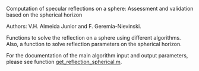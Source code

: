 Computation of specular reflections on a sphere: 
Assessment and validation based on the spherical horizon

Authors: V.H. Almeida Junior and F. Geremia-Nievinski.

Functions to solve the reflection on a sphere using different algorithms.
Also, a function to solve reflection parameters on the spherical horizon. 

For the documentation of the main algorithm input and output parameters, 
please see function [get_reflection_spherical.m](get_reflection_spherical.m).
